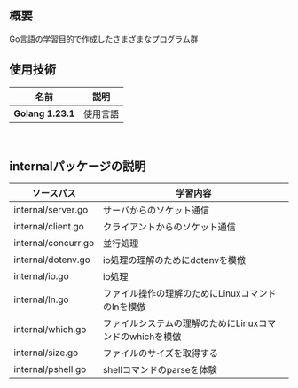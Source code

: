 ## 概要
Go言語の学習目的で作成したさまざまなプログラム群
<br>

## 使用技術
|名前|説明|
---|---
|**Golang 1.23.1**|使用言語|
<br>

## internalパッケージの説明
|ソースパス|学習内容|
|---|---|
|internal/server.go|サーバからのソケット通信|
|internal/client.go|クライアントからのソケット通信|
|internal/concurr.go|並行処理|
|internal/dotenv.go|io処理の理解のためにdotenvを模倣|
|internal/io.go|io処理|
|internal/ln.go|ファイル操作の理解のためにLinuxコマンドのlnを模倣|
|internal/which.go|ファイルシステムの理解のためにLinuxコマンドのwhichを模倣|
|internal/size.go|ファイルのサイズを取得する|
|internal/pshell.go|shellコマンドのparseを体験|